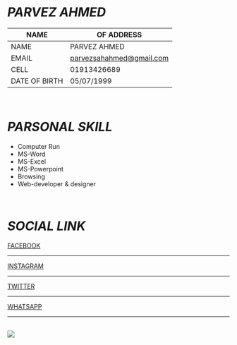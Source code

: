 # _PARVEZ AHMED_

| NAME |  OF  ADDRESS |
| ----- | ---------|
| NAME | PARVEZ AHMED |
EMAIL | parvezsahahmed@gmail.com
CELL | 01913426689
DATE OF BIRTH | 05/07/1999
<br/>

# _PARSONAL SKILL_
- Computer Run
- MS-Word
- MS-Excel
- MS-Powerpoint
- Browsing
- Web-developer & designer

<br/>

 # _SOCIAL LINK_ 


 [FACEBOOK](https://web.facebook.com/LBparvez.official/) 

 --- 

 [INSTAGRAM](https://www.instagram.com/parvezsah.barisal/) 

  --- 

 [TWITTER](https://x.com/lb_parvez10316)

 ---

 [WHATSAPP](01913426689)

 ---

 <br/>

 <img src="IMG_0218.JPG" >
